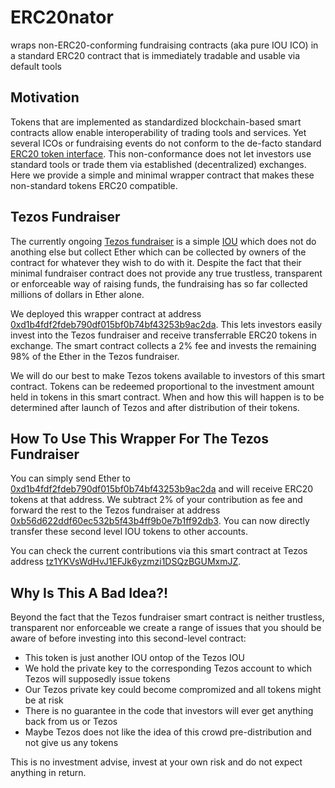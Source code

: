 # ERC20nator
wraps non-ERC20-conforming fundraising contracts (aka pure IOU ICO) in a standard ERC20 contract that is immediately tradable and usable via default tools

## Motivation
Tokens that are implemented as standardized blockchain-based smart contracts allow enable interoperability of trading tools and services. Yet several ICOs or fundraising events do not conform to the de-facto standard [ERC20 token interface](https://theethereum.wiki/w/index.php/ERC20_Token_Standard). This non-conformance does not let investors use standard tools or trade them via established (decentralized) exchanges. Here we provide a simple and minimal wrapper contract that makes these non-standard tokens ERC20 compatible.

## Tezos Fundraiser
The currently ongoing [Tezos fundraiser](https://www.tezos.com) is a simple [IOU](https://en.wikipedia.org/wiki/IOU) which does not do anothing else but collect Ether which can be collected by owners of the contract for whatever they wish to do with it. Despite the fact that their minimal fundraiser contract does not provide any true trustless, transparent or enforceable way of raising funds, the fundraising has so far collected millions of dollars in Ether alone.

We deployed this wrapper contract at address [0xd1b4fdf2fdeb790df015bf0b74bf43253b9ac2da](https://etherscan.io/address/0xd1b4fdf2fdeb790df015bf0b74bf43253b9ac2da). This lets investors easily invest into the Tezos fundraiser and receive transferrable ERC20 tokens in exchange. The smart contract collects a 2% fee and invests the remaining 98% of the Ether in the Tezos fundraiser.

We will do our best to make Tezos tokens available to investors of this smart contract. Tokens can be redeemed proportional to the investment amount held in tokens in this smart contract. When and how this will happen is to be determined after launch of Tezos and after distribution of their tokens.

## How To Use This Wrapper For The Tezos Fundraiser
You can simply send Ether to [0xd1b4fdf2fdeb790df015bf0b74bf43253b9ac2da](https://etherscan.io/address/0xd1b4fdf2fdeb790df015bf0b74bf43253b9ac2da) and will receive ERC20 tokens at that address. We subtract 2% of your contribution as fee and forward the rest to the Tezos fundraiser at address [0xb56d622ddf60ec532b5f43b4ff9b0e7b1ff92db3](https://etherscan.io/address/0xb56d622ddf60ec532b5f43b4ff9b0e7b1ff92db3). You can now directly transfer these second level IOU tokens to other accounts.

You can check the current contributions via this smart contract at Tezos address [tz1YKVsWdHvJ1EFJk6yzmzi1DSQzBGUMxmJZ](https://check.tezos.com/#tz1YKVsWdHvJ1EFJk6yzmzi1DSQzBGUMxmJZ).

## Why Is This A Bad Idea?!
Beyond the fact that the Tezos fundraiser smart contract is neither trustless, transparent nor enforceable we create a range of issues that you should be aware of before investing into this second-level contract:
 - This token is just another IOU ontop of the Tezos IOU
 - We hold the private key to the corresponding Tezos account to which Tezos will supposedly issue tokens
 - Our Tezos private key could become compromized and all tokens might be at risk
 - There is no guarantee in the code that investors will ever get anything back from us or Tezos
 - Maybe Tezos does not like the idea of this crowd pre-distribution and not give us any tokens
 
This is no investment advise, invest at your own risk and do not expect anything in return.
